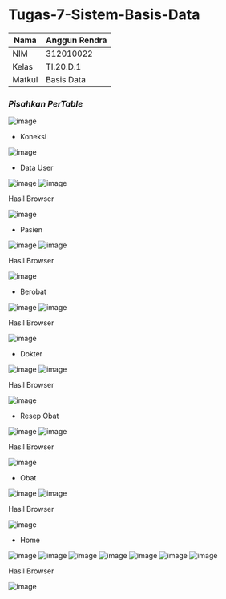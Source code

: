 # Tugas-7-Sistem-Basis-Data

| Nama      | Anggun Rendra |
| ----------- | ----------- |
| NIM     | 312010022     |
| Kelas   | TI.20.D.1    |
| Matkul  | Basis Data   |

### *Pisahkan PerTable*

![image](https://user-images.githubusercontent.com/101658076/174806198-4d2ea3e0-c965-4368-9fc7-732f87f07696.png)

- Koneksi 

![image](https://user-images.githubusercontent.com/101658076/174806386-d6f8d86b-bf81-4948-aafd-7325f888dd97.png)

- Data User 

![image](https://user-images.githubusercontent.com/101658076/174806469-79b06570-94b7-40a3-9f36-02f30f482e2c.png)
![image](https://user-images.githubusercontent.com/101658076/174806491-c511bc5e-ae04-4f1a-9ce2-21666870a9eb.png)

Hasil Browser

![image](https://user-images.githubusercontent.com/101658076/174806574-8df923d8-8c35-42dd-87bd-ff2da19ee145.png)

- Pasien 

![image](https://user-images.githubusercontent.com/101658076/174806743-95b98a3f-0fe5-404b-81ee-c51f91003e0a.png)
![image](https://user-images.githubusercontent.com/101658076/174806766-5510dfe4-0192-4d24-8e6d-3a08b8c35f05.png)

Hasil Browser

![image](https://user-images.githubusercontent.com/101658076/174806818-adf3e882-0b6a-4c23-aee2-9eb8065525cf.png)

- Berobat 

![image](https://user-images.githubusercontent.com/101658076/174807026-b803c36a-a414-48ed-872b-5e653b4e674c.png)
![image](https://user-images.githubusercontent.com/101658076/174807171-e4fd65f4-06fd-4fb5-938e-a96cf3445456.png)

Hasil Browser

![image](https://user-images.githubusercontent.com/101658076/174807229-1b707dbd-657b-49ea-92b3-c306d7452352.png)

- Dokter

![image](https://user-images.githubusercontent.com/101658076/174807305-eaf813a2-692e-41de-ab6b-9f1f34515fe8.png)
![image](https://user-images.githubusercontent.com/101658076/174807364-b53d5afe-1e0c-43c7-b3bf-c8b08111e5d6.png)

Hasil Browser

![image](https://user-images.githubusercontent.com/101658076/174807416-931cfd4c-95c2-4cf7-bbcf-b283a96a9b95.png)

- Resep Obat

![image](https://user-images.githubusercontent.com/101658076/174807533-673c6755-f413-468b-a460-197a56ab00f4.png)
![image](https://user-images.githubusercontent.com/101658076/174807568-4a473f49-f350-4451-9182-cb997f03d903.png)

Hasil Browser

![image](https://user-images.githubusercontent.com/101658076/174807631-bce35f45-afd8-4c01-99d9-6bb5bf1c3f0d.png)

- Obat

![image](https://user-images.githubusercontent.com/101658076/174807712-3643f368-310f-4d87-8be4-19d735e3e1dd.png)
![image](https://user-images.githubusercontent.com/101658076/174807784-34e8f1e1-fae9-416a-99d6-28189810596e.png)

Hasil Browser

![image](https://user-images.githubusercontent.com/101658076/174807842-3969373e-902e-4e82-9d42-5337f8472926.png)

- Home

![image](https://user-images.githubusercontent.com/101658076/174807919-9f740ce3-ff3a-4e1a-9c3b-77210e2d9eab.png)
![image](https://user-images.githubusercontent.com/101658076/174807953-6de30b25-7622-4168-b22a-c3a5688660bd.png)
![image](https://user-images.githubusercontent.com/101658076/174807988-58e8d3e5-4026-42e6-aa7a-f4b103b32e66.png)
![image](https://user-images.githubusercontent.com/101658076/174808025-cdd71103-460d-40e7-8136-a15e09fb0146.png)
![image](https://user-images.githubusercontent.com/101658076/174808053-4df41b33-5970-4899-a208-cc8f3bc9d955.png)
![image](https://user-images.githubusercontent.com/101658076/174808077-fadb83f0-e37d-4843-9588-dcc4090efa61.png)
![image](https://user-images.githubusercontent.com/101658076/174808111-170b60fb-710b-4319-acaa-acb7a233a6e4.png)

Hasil Browser

![image](https://user-images.githubusercontent.com/101658076/174808175-e03cb9b5-54d5-4173-a637-49cf22f57f70.png)
